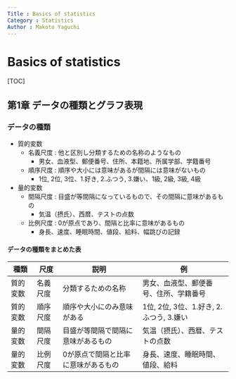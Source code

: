 ```yaml
---
Title : Basics of statistics
Category : Statistics
Author : Makoto Yaguchi
---
```


# Basics of statistics

[TOC]

## 第1章 データの種類とグラフ表現

### データの種類

- 質的変数
  - 名義尺度 : 他と区別し分類するための名称のようなもの
    - 男女、血液型、郵便番号、住所、本籍地、所属学部、学籍番号
  - 順序尺度 : 順序や大小には意味があるが間隔には意味がないもの
    - 1位, 2位, 3位、1.好き, 2.ふつう, 3.嫌い、1級, 2級, 3級, 4級
- 量的変数
  - 間隔尺度 : 目盛が等間隔になっているもので、その間隔に意味があるもの
    - 気温（摂氏）、西暦、テストの点数
  - 比例尺度 : 0が原点であり、間隔と比率に意味があるもの
    - 身長、速度、睡眠時間、値段、給料、幅跳びの記録

#### データの種類をまとめた表

| 種類     | 尺度     | 説明                                | 例                                      |
| -------- | -------- | ----------------------------------- | --------------------------------------- |
| 質的変数 | 名義尺度 | 分類するための名称                  | 男女、血液型、郵便番号、住所、学籍番号  |
| 質的変数 | 順序尺度 | 順序や大小にのみ意味がある          | 1位, 2位, 3位、1.好き, 2.ふつう, 3.嫌い |
| 量的変数 | 間隔尺度 | 目盛が等間隔で間隔に意味があるもの  | 気温（摂氏）、西暦、テストの点数        |
| 量的変数 | 比例尺度 | 0が原点で間隔と比率に意味があるもの | 身長、速度、睡眠時間、値段、給料        |

